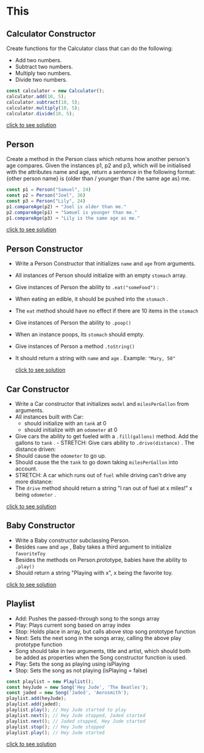 # This

## Calculator Constructor

Create functions for the Calculator class that can do the following:

- Add two numbers.
- Subtract two numbers.
- Multiply two numbers.
- Divide two numbers.

```javascript
const calculator = new Calculator();
calculator.add(10, 5);
calculator.subtract(10, 5);
calculator.multiply(10, 5);
calculator.divide(10, 5);
```

[click to see solution]()

## Person

Create a method in the Person class which returns how another person's age compares. Given the instances p1, p2 and p3, which will be initialised with the attributes
name and age, return a sentence in the following format:
{other person name} is {older than / younger than / the same age as} me.

```javascript
const p1 = Person("Samuel", 24)
const p2 = Person("Joel", 36)
const p3 = Person("Lily", 24)
p1.compareAge(p2) ➞ "Joel is older than me."
p2.compareAge(p1) ➞ "Samuel is younger than me."
p1.compareAge(p3) ➞ "Lily is the same age as me."
```

[click to see solution]()

## Person Constructor

- Write a Person Constructor that initializes `name` and `age` from arguments.
- All instances of Person should initialize with an empty `stomach` array.
- Give instances of Person the ability to `.eat("someFood")` :
- When eating an edible, it should be pushed into the `stomach` .
- The `eat` method should have no effect if there are 10 items in the `stomach`
- Give instances of Person the ability to `.poop()`
- When an instance poops, its `stomach` should empty.
- Give instances of Person a method `.toString()`
- It should return a string with `name` and `age` . Example: `"Mary, 50"`

  [click to see solution](https://github.com/Gayane25/This-New/blob/master/PersonAndBaby.js)

## Car Constructor

- Write a Car constructor that initializes `model` and `milesPerGallon` from arguments.
- All instances built with Car:
  - should initialize with an `tank` at 0
  - should initialize with an `odometer` at 0
- Give cars the ability to get fueled with a `.fill(gallons)` method. Add the gallons to `tank` . - STRETCH: Give cars ability to `.drive(distance)` . The
  distance driven:
- Should cause the `odometer` to go up.
- Should cause the the `tank` to go down taking `milesPerGallon` into account.
- STRETCH: A car which runs out of `fuel` while driving can't drive any more distance:
- The `drive` method should return a string "I ran out of fuel at x miles!" x being `odometer` .

[click to see solution]()

## Baby Constructor

- Write a Baby constructor subclassing Person.
- Besides `name` and `age` , Baby takes a third argument to initialize `favoriteToy`
- Besides the methods on Person.prototype, babies have the ability to `.play()`
- Should return a string "Playing with x", x being the favorite toy.

[click to see solution](https://github.com/Gayane25/This-New/blob/master/PersonAndBaby.js)

## Playlist

- Add: Pushes the passed-through song to the songs array
- Play: Plays current song based on array index
- Stop: Holds place in array, but calls above stop song prototype function
- Next: Sets the next song in the songs array, calling the above play prototype function
- Song should take in two arguments, title and artist, which should both be added as properties when the Song constructor function is used.
- Play: Sets the song as playing using isPlaying
- Stop: Sets the song as not playing (isPlaying = false)

```javascript
const playlist = new Playlist();
const heyJude = new Song('Hey Jude', 'The Beatles');
const jaded = new Song('Jaded', 'Aerosmith');
playlist.add(heyJude);
playlist.add(jaded);
playlist.play(); // Hey Jude started to play
playlist.next(); // Hey Jude stopped, Jaded started
playlist.next(); // Jaded stopped, Hey Jude started
playlist.stop(); // Hey Jude stopped
playlist.play(); // Hey Jude started
```

[click to see solution]()
